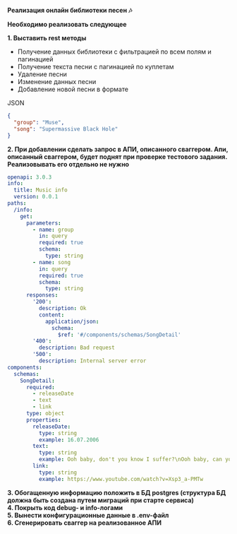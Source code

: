 **Реализация онлайн библиотеки песен 🎶**

**Необходимо реализовать следующее**

**1\. Выставить rest методы**

- Получение данных библиотеки с фильтрацией по всем полям и пагинацией  
- Получение текста песни с пагинацией по куплетам  
- Удаление песни  
- Изменение данных песни  
- Добавление новой песни в формате

JSON

```json
{  
  "group": "Muse",  
  "song": "Supermassive Black Hole"  
}
```

**2\. При добавлении сделать запрос в АПИ, описанного сваггером. Апи, описанный сваггером, будет поднят при проверке тестового задания. Реализовывать его отдельно не нужно**


```yaml
openapi: 3.0.3  
info:  
  title: Music info  
  version: 0.0.1  
paths:  
  /info:  
    get:  
      parameters:  
        - name: group  
          in: query  
          required: true  
          schema:  
            type: string  
        - name: song  
          in: query  
          required: true  
          schema:  
            type: string  
      responses:  
        '200':  
          description: Ok  
          content:  
            application/json:  
              schema:  
                $ref: '#/components/schemas/SongDetail'  
        '400':  
          description: Bad request  
        '500':  
          description: Internal server error  
components:  
  schemas:  
    SongDetail:  
      required:  
        - releaseDate  
        - text  
        - link  
      type: object  
      properties:  
        releaseDate:  
          type: string  
          example: 16.07.2006  
        text:  
          type: string  
          example: Ooh baby, don't you know I suffer?\nOoh baby, can you hear me moan?\nYou caught me under false pretenses\nHow long before you let me go?\n\nOoh\nYou set my soul alight\nOoh\nYou set my soul alight  
        link:  
          type: string  
          example: https://www.youtube.com/watch?v=Xsp3_a-PMTw
```

**3\. Обогащенную информацию положить в БД postgres (структура БД должна быть создана путем миграций при старте сервиса)**  
**4\. Покрыть код debug- и info-логами**  
**5\. Вынести конфигурационные данные в .env-файл**  
**6\. Сгенерировать сваггер на реализованное АПИ**  

